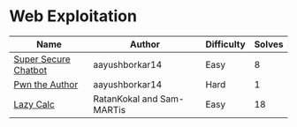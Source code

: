 # Web Exploitation

| Name                                         | Author         | Difficulty | Solves |
| -------------------------------------------- | -------------- | ---------- | ------ |
| [Super Secure Chatbot](super-secure-chatbot) | aayushborkar14 | Easy       | 8      |
| [Pwn the Author](pwn-the-author)             | aayushborkar14 | Hard       | 1      |
| [Lazy Calc](lazy-calc)		       | RatanKokal and Sam-MARTis	| Easy	     | 18     |

